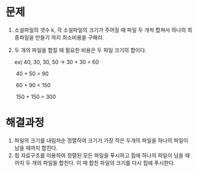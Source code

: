 # 문제

1. 소설파일의 갯수 k, 각 소설파일의 크기가 주어질 때 파일 두 개씩 합쳐서 하나의 최종파일을 만들기 까지 최소비용을 구해라.

2. 두 개의 파일을 합칠 때 필요한 비용은 두 파일 크기의 합이다.

   ex) 40, 30, 30, 50 -> 30 + 30 = 60

   ​                                   40 + 50 = 90

   ​                                    60 + 90 = 150

   ​                                   150 + 150 = 300

   



# 해결과정

1. 파일의 크기를 내림차순 정렬하여 크기가 가장 작은 두개의 파일을 하나의 파일이 남을 때까지 합친다.
2. 힙 자료구조를 이용하여 정렬된 모든 파일을 푸시하고 힙에 하나의 파일이 남을 때까지 두 개의 파일을 합친다. 이 때 합친 파일의 크기를 다시 힙에 푸시한다.











​						